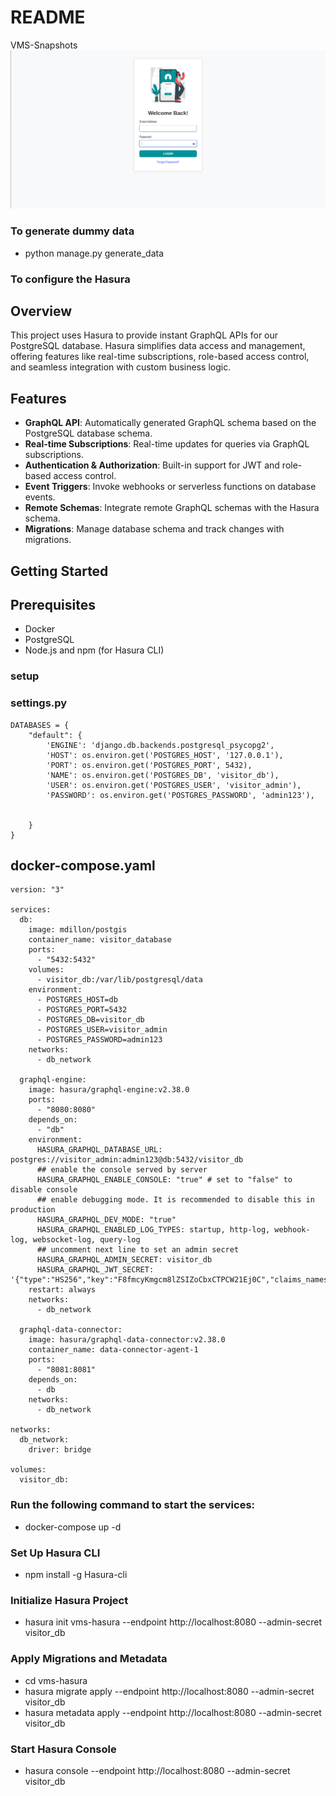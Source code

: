 # README #

VMS-Snapshots
![Image description](vms-snapshots/login.png)


### To generate dummy data ###
* python manage.py generate_data


### To configure the Hasura ###

## Overview

This project uses Hasura to provide instant GraphQL APIs for our PostgreSQL database. Hasura simplifies data access and management, offering features like real-time subscriptions, role-based access control, and seamless integration with custom business logic.

## Features

- **GraphQL API**: Automatically generated GraphQL schema based on the PostgreSQL database schema.
- **Real-time Subscriptions**: Real-time updates for queries via GraphQL subscriptions.
- **Authentication & Authorization**: Built-in support for JWT and role-based access control.
- **Event Triggers**: Invoke webhooks or serverless functions on database events.
- **Remote Schemas**: Integrate remote GraphQL schemas with the Hasura schema.
- **Migrations**: Manage database schema and track changes with migrations.

## Getting Started

## Prerequisites

- Docker
- PostgreSQL
- Node.js and npm (for Hasura CLI)

### setup 
### settings.py
```
DATABASES = {
    "default": {
        'ENGINE': 'django.db.backends.postgresql_psycopg2',
        'HOST': os.environ.get('POSTGRES_HOST', '127.0.0.1'),
        'PORT': os.environ.get('POSTGRES_PORT', 5432),
        'NAME': os.environ.get('POSTGRES_DB', 'visitor_db'),
        'USER': os.environ.get('POSTGRES_USER', 'visitor_admin'),
        'PASSWORD': os.environ.get('POSTGRES_PASSWORD', 'admin123'),

    
    }
}
```

## docker-compose.yaml
```
version: "3"

services:
  db:
    image: mdillon/postgis
    container_name: visitor_database
    ports:
      - "5432:5432"
    volumes:
      - visitor_db:/var/lib/postgresql/data
    environment:
      - POSTGRES_HOST=db
      - POSTGRES_PORT=5432
      - POSTGRES_DB=visitor_db
      - POSTGRES_USER=visitor_admin
      - POSTGRES_PASSWORD=admin123
    networks:
      - db_network

  graphql-engine:
    image: hasura/graphql-engine:v2.38.0
    ports:
      - "8080:8080"
    depends_on:
      - "db"
    environment:
      HASURA_GRAPHQL_DATABASE_URL: postgres://visitor_admin:admin123@db:5432/visitor_db
      ## enable the console served by server
      HASURA_GRAPHQL_ENABLE_CONSOLE: "true" # set to "false" to disable console
      ## enable debugging mode. It is recommended to disable this in production
      HASURA_GRAPHQL_DEV_MODE: "true"
      HASURA_GRAPHQL_ENABLED_LOG_TYPES: startup, http-log, webhook-log, websocket-log, query-log
      ## uncomment next line to set an admin secret
      HASURA_GRAPHQL_ADMIN_SECRET: visitor_db
      HASURA_GRAPHQL_JWT_SECRET: '{"type":"HS256","key":"F8fmcyKmgcm8lZSIZoCbxCTPCW21Ej0C","claims_namespace":"user_claims","claims_format":"json"}'
    restart: always
    networks:
      - db_network

  graphql-data-connector:
    image: hasura/graphql-data-connector:v2.38.0
    container_name: data-connector-agent-1
    ports:
      - "8081:8081"
    depends_on:
      - db
    networks:
      - db_network
      
networks:
  db_network:
    driver: bridge

volumes:
  visitor_db:
```

### Run the following command to start the services:
- docker-compose up -d

### Set Up Hasura CLI
- npm install -g Hasura-cli

### Initialize Hasura Project
- hasura init vms-hasura --endpoint http://localhost:8080 --admin-secret visitor_db

### Apply Migrations and Metadata
- cd vms-hasura
- hasura migrate apply --endpoint http://localhost:8080 --admin-secret visitor_db
- hasura metadata apply --endpoint http://localhost:8080 --admin-secret visitor_db

### Start Hasura Console
- hasura console --endpoint http://localhost:8080 --admin-secret visitor_db

